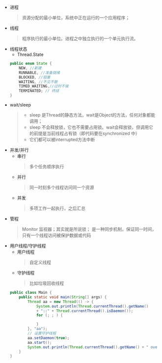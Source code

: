 + 进程
  > 资源分配的最小单位，系统中正在运行的一个应用程序；
+ 线程
  > 程序执行的最小单位。进程之中独立执行的一个单元执行流。
+ 线程状态
    + Thread.State
    ```java
    public enum State {  
        NEW, //新建
        RUNNABLE, //准备就绪
        BLOCKED, //阻塞
        WAITING, //不见不散
        TIMED_WAITING,//过时不侯
        TERMINATED; // 终结
    }
    ```
+ wait/sleep
  > + sleep 是Thread的静态方法，wait是Object的方法，任何对象都能调用；
  > + sleep 不会释放锁，它也不需要占用锁。wait会释放锁，但调用它的前提是当前线程占有锁（即代码要在synchronized 中）
  > + 它们都可以被interrupted方法中断
+ 并发/并行
    + 串行
      > 多个任务顺序执行
    + 并行
      > 同一时刻多个线程访问同一个资源
    + 并发
      > 多项工作一起执行，之后汇总
+ 管程
  > Monitor 监视器；其实就是所说锁； 是一种同步机制，保证同一时间，只有一个线程访问被保护数据或代码
+ 用户线程/守护线程
    + 用户线程
      > 自定义线程
    + 守护线程
      > 比如垃圾回收线程
    ```java
    public class Main {
        public static void main(String[] args) {
            Thread aa = new Thread(() -> {
                System.out.println(Thread.currentThread().getName()
                + "::" + Thread.currentThread().isDaemon());
                for (; ; ) {
    
                }
            }, "aa");
            // 设置守护线程
            aa.setDaemon(true);
            aa.start();
            System.out.println(Thread.currentThread().getName() + " over");
        }
    }
 ```